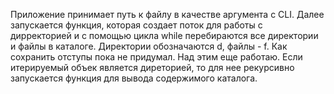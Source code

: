 Приложение принимает путь к файлу в качестве аргумента с CLI.
 Далее запускается функция, которая создает поток для работы с дирректорией и с помощью цикла while перебираются все директории и файлы в каталоге. Директории обозначаются d, файлы - f.
 Как сохранить отступы пока не придумал. Над этим еще работаю.
 Если итерируемый объек является диреторией, то для нее рекурсивно запускается функция для вывода содержимого каталога.
